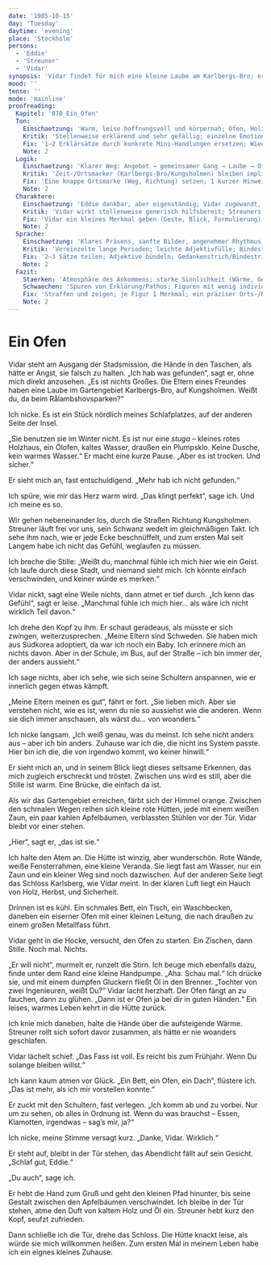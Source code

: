 ```yaml
---
date: '1985-10-15'
day: 'Tuesday'
daytime: 'evening'
place: 'Stockholm'
persons:
  - 'Eddie'
  - 'Streuner'
  - 'Vidar'
synopsis: 'Vidar findet für mich eine kleine Laube am Karlbergs‑Bro; er weckt den Ölofen zum Leben, und zum ersten Mal seit meiner Flucht haben Streuner und ich ein warmes Dach – fast so etwas wie Zuhause.'
mood: ''
tense: ''
mode: 'mainline'
proofreading:
  Kapitel: '070_Ein_Ofen'
  Ton:
    Einschaetzung: 'Warm, leise hoffnungsvoll und körpernah; Ofen, Holzgeruch und Abendlicht tragen den Ankunftsmoment.'
    Kritik: 'Stellenweise erklärend und sehr gefällig; einzelne Emotionen doppeln sich; Pathos droht kurz am Schluss.'
    Fix: '1–2 Erklärsätze durch konkrete Mini-Handlungen ersetzen; Wiederholungen straffen; das Schlussbild einen Hauch nüchterner setzen.'
    Note: 2
  Logik:
    Einschaetzung: 'Klarer Weg: Angebot → gemeinsamer Gang → Laube → Ofen funktioniert → Abschied → Ankommen.'
    Kritik: 'Zeit-/Ortsmarker (Karlbergs‑Bro/Kungsholmen) bleiben implizit; praktische Fragen (Wasser, Regeln) nur angerissen.'
    Fix: 'Eine knappe Ortsmarke (Weg, Richtung) setzen; 1 kurzer Hinweis zur Nutzung (Schlüssel/Erlaubnis/Wasserstelle) genügt.'
    Note: 2
  Charaktere:
    Einschaetzung: 'Eddie dankbar, aber eigenständig; Vidar zugewandt, behutsam; Streuner als ruhiger Spiegel der Sicherheit.'
    Kritik: 'Vidar wirkt stellenweise generisch hilfsbereit; Streuners Individualität bleibt auf „rollt sich zusammen“ beschränkt.'
    Fix: 'Vidar ein kleines Merkmal geben (Geste, Blick, Formulierung); Streuner 1 prägnantes Verhalten (Seufzer, Krallengeräusch) schenken.'
    Note: 2
  Sprache:
    Einschaetzung: 'Klares Präsens, sanfte Bilder, angenehmer Rhythmus; sinnliche Details funktionieren.'
    Kritik: 'Vereinzelte lange Perioden; leichte Adjektivfülle; Bindestriche/Striche uneinheitlich.'
    Fix: '2–3 Sätze teilen; Adjektive bündeln; Gedankenstrich/Bindestrich konsistent (z. B. Karlbergs‑Bro, Ölofen).'
    Note: 2
  Fazit:
    Staerken: 'Atmosphäre des Ankommens; starke Sinnlichkeit (Wärme, Geruch, Licht); glaubwürdige, stille Fürsorge.'
    Schwaechen: 'Spuren von Erklärung/Pathos; Figuren mit wenig individuellen Merkmalen; Ortraum leicht vage.'
    Fix: 'Straffen und zeigen; je Figur 1 Merkmal; ein präziser Orts-/Nutzungsmarker.'
    Note: 2
---
```


# Ein Ofen

Vidar steht am Ausgang der Stadsmission, die Hände in den Taschen, als hätte er
Angst, sie falsch zu halten. „Ich hab was gefunden“, sagt er, ohne mich direkt
anzusehen. „Es ist nichts Großes. Die Eltern eines Freundes haben eine Laube im
Gartengebiet Karlbergs-Bro, auf Kungsholmen. Weißt du, da beim
Rålambshovsparken?“

Ich nicke. Es ist ein Stück nördlich meines Schlafplatzes, auf der anderen Seite
der Insel.

„Sie benutzen sie im Winter nicht. Es ist nur eine *stuga* – kleines rotes
Holzhaus, ein Ölofen, kaltes Wasser, draußen ein Plumpsklo. Keine Dusche, kein
warmes Wasser.“ Er macht eine kurze Pause. „Aber es ist trocken. Und sicher.“

Er sieht mich an, fast entschuldigend. „Mehr hab ich nicht gefunden.“

Ich spüre, wie mir das Herz warm wird. „Das klingt perfekt“, sage ich. Und ich
meine es so.

Wir gehen nebeneinander los, durch die Straßen Richtung Kungsholmen. Streuner
läuft frei vor uns, sein Schwanz wedelt im gleichmäßigen Takt. Ich sehe ihm
nach, wie er jede Ecke beschnüffelt, und zum ersten Mal seit Langem habe ich
nicht das Gefühl, weglaufen zu müssen.

Ich breche die Stille: „Weißt du, manchmal fühle ich mich hier wie ein Geist.
Ich laufe durch diese Stadt, und niemand sieht mich. Ich könnte einfach
verschwinden, und keiner würde es merken.“

Vidar nickt, sagt eine Weile nichts, dann atmet er tief durch. „Ich kenn das
Gefühl“, sagt er leise. „Manchmal fühle ich mich hier… als wäre ich nicht
wirklich Teil davon.“

Ich drehe den Kopf zu ihm. Er schaut geradeaus, als müsste er sich zwingen,
weiterzusprechen. „Meine Eltern sind Schweden. Sie haben mich aus Südkorea
adoptiert, da war ich noch ein Baby. Ich erinnere mich an nichts davon. Aber in
der Schule, im Bus, auf der Straße – ich bin immer der, der anders aussieht.“

Ich sage nichts, aber ich sehe, wie sich seine Schultern anspannen, wie er
innerlich gegen etwas kämpft.

„Meine Eltern meinen es gut“, fährt er fort. „Sie lieben mich. Aber sie
verstehen nicht, wie es ist, wenn du nie so aussiehst wie die anderen. Wenn sie
dich immer anschauen, als wärst du… von woanders.“

Ich nicke langsam. „Ich weiß genau, was du meinst. Ich sehe nicht anders aus –
aber ich bin anders. Zuhause war ich die, die nicht ins System passte. Hier bin
ich die, die von irgendwo kommt, wo keiner hinwill.“

Er sieht mich an, und in seinem Blick liegt dieses seltsame Erkennen, das mich
zugleich erschreckt und tröstet. Zwischen uns wird es still, aber die Stille ist
warm. Eine Brücke, die einfach da ist.

Als wir das Gartengebiet erreichen, färbt sich der Himmel orange. Zwischen den
schmalen Wegen reihen sich kleine rote Hütten, jede mit einem weißen Zaun, ein
paar kahlen Apfelbäumen, verblassten Stühlen vor der Tür. Vidar bleibt vor einer
stehen.

„Hier“, sagt er, „das ist sie.“

Ich halte den Atem an. Die Hütte ist winzig, aber wunderschön. Rote Wände, weiße
Fensterrahmen, eine kleine Veranda. Sie liegt fast am Wasser, nur ein Zaun und
ein kleiner Weg sind noch dazwischen. Auf der anderen Seite liegt das Schloss
Karlsberg, wie Vidar meint. In der klaren Luft liegt ein Hauch von Holz, Herbst,
und Sicherheit.

Drinnen ist es kühl. Ein schmales Bett, ein Tisch, ein Waschbecken, daneben ein
eiserner Ofen mit einer kleinen Leitung, die nach draußen zu einem großen
Metallfass führt.

Vidar geht in die Hocke, versucht, den Ofen zu starten. Ein Zischen, dann
Stille. Noch mal. Nichts.

„Er will nicht“, murmelt er, runzelt die Stirn. Ich beuge mich ebenfalls dazu,
finde unter dem Rand eine kleine Handpumpe. „Aha. Schau mal.“ Ich drücke sie,
und mit einem dumpfen Gluckern fließt Öl in den Brenner. „Tochter von zwei
Ingenieuren, weißt Du?“ Vidar lacht herzhaft. Der Ofen fängt an zu fauchen, dann
zu glühen. „Dann ist er Ofen ja bei dir in guten Händen.“ Ein leises, warmes
Leben kehrt in die Hütte zurück.

Ich knie mich daneben, halte die Hände über die aufsteigende Wärme. Streuner
rollt sich sofort davor zusammen, als hätte er nie woanders geschlafen.

Vidar lächelt schief. „Das Fass ist voll. Es reicht bis zum Frühjahr. Wenn Du
solange bleiben willst.“

Ich kann kaum atmen vor Glück. „Ein Bett, ein Ofen, ein Dach“, flüstere ich.
„Das ist mehr, als ich mir vorstellen konnte.“

Er zuckt mit den Schultern, fast verlegen. „Ich komm ab und zu vorbei. Nur um zu
sehen, ob alles in Ordnung ist. Wenn du was brauchst – Essen, Klamotten,
irgendwas – sag’s mir, ja?“

Ich nicke, meine Stimme versagt kurz. „Danke, Vidar. Wirklich.“

Er steht auf, bleibt in der Tür stehen, das Abendlicht fällt auf sein Gesicht.
„Schlaf gut, Eddie.“

„Du auch“, sage ich.

Er hebt die Hand zum Gruß und geht den kleinen Pfad hinunter, bis seine Gestalt
zwischen den Apfelbäumen verschwindet. Ich bleibe in der Tür stehen, atme den
Duft von kaltem Holz und Öl ein. Streuner hebt kurz den Kopf, seufzt zufrieden.

Dann schließe ich die Tür, drehe das Schloss. Die Hütte knackt leise, als würde
sie mich willkommen heißen. Zum ersten Mal in meinem Leben habe ich ein eignes
kleines Zuhause.
